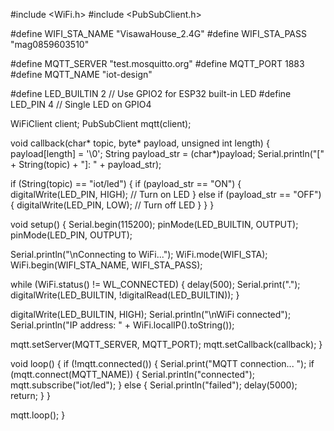 #include <WiFi.h>
#include <PubSubClient.h>

#define WIFI_STA_NAME "VisawaHouse_2.4G"
#define WIFI_STA_PASS "mag0859603510"

#define MQTT_SERVER   "test.mosquitto.org"
#define MQTT_PORT     1883
#define MQTT_NAME     "iot-design"

#define LED_BUILTIN 2  // Use GPIO2 for ESP32 built-in LED
#define LED_PIN 4      // Single LED on GPIO4

WiFiClient client;
PubSubClient mqtt(client);

void callback(char* topic, byte* payload, unsigned int length) {
  payload[length] = '\0';
  String payload_str = (char*)payload;
  Serial.println("[" + String(topic) + "]: " + payload_str);

  if (String(topic) == "iot/led") {
    if (payload_str == "ON") {
      digitalWrite(LED_PIN, HIGH); // Turn on LED
    } else if (payload_str == "OFF") {
      digitalWrite(LED_PIN, LOW);  // Turn off LED
    }
  }
}

void setup() {
  Serial.begin(115200);
  pinMode(LED_BUILTIN, OUTPUT);
  pinMode(LED_PIN, OUTPUT);

  Serial.println("\nConnecting to WiFi...");
  WiFi.mode(WIFI_STA);
  WiFi.begin(WIFI_STA_NAME, WIFI_STA_PASS);

  while (WiFi.status() != WL_CONNECTED) {
    delay(500);
    Serial.print(".");
    digitalWrite(LED_BUILTIN, !digitalRead(LED_BUILTIN));
  }

  digitalWrite(LED_BUILTIN, HIGH);
  Serial.println("\nWiFi connected");
  Serial.println("IP address: " + WiFi.localIP().toString());

  mqtt.setServer(MQTT_SERVER, MQTT_PORT);
  mqtt.setCallback(callback);
}

void loop() {
  if (!mqtt.connected()) {
    Serial.print("MQTT connection... ");
    if (mqtt.connect(MQTT_NAME)) {
      Serial.println("connected");
      mqtt.subscribe("iot/led");
    } else {
      Serial.println("failed");
      delay(5000);
      return;
    }
  }

  mqtt.loop();
}
